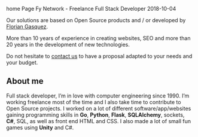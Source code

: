 home
Page
Fy Network - Freelance Full Stack Developer
2018-10-04





Our solutions are based on Open Source products and / or developed by [Florian Gasquez](/me).

More than 10 years of experience in creating websites, SEO and more than 20 years in the development of new technologies.

Do not hesitate to [contact us](/contact) to have a proposal adapted to your needs and your budget.



## About me

Full stack developer, I’m in love with computer engineering since 1990. I’m working
freelance most of the time and I also take time to contribute to Open Source projects. I
worked on a lot of different software/app/websites gaining programming skills in **Go**, **Python**, **Flask**, **SQLAlchemy**, sockets, **C#**, SQL, as well as front end HTML and CSS. I also made a lot of small fun games using **Unity** and C#.